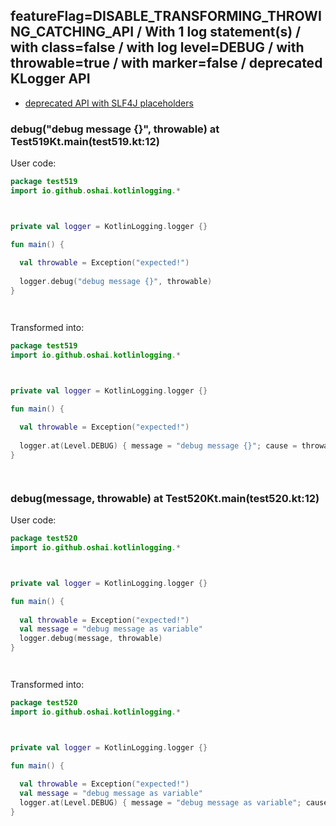 ## featureFlag=DISABLE_TRANSFORMING_THROWING_CATCHING_API / With 1 log statement(s) / with class=false / with log level=DEBUG / with throwable=true / with marker=false / deprecated KLogger API

* [deprecated API with SLF4J placeholders](deprecated-slf4j-placeholders.md)

###  debug("debug message {}", throwable) at Test519Kt.main(test519.kt:12)

User code:
```kotlin
package test519
import io.github.oshai.kotlinlogging.*



private val logger = KotlinLogging.logger {}

fun main() {
  
  val throwable = Exception("expected!")
  
  logger.debug("debug message {}", throwable)
}




```
  
Transformed into:
```kotlin
package test519
import io.github.oshai.kotlinlogging.*



private val logger = KotlinLogging.logger {}

fun main() {
  
  val throwable = Exception("expected!")
  
  logger.at(Level.DEBUG) { message = "debug message {}"; cause = throwable; internalCompilerData = KLoggingEventBuilder.InternalCompilerData(messageTemplate = ""debug message {}"", className = "test519.Test519Kt", methodName = "main", fileName = "test519.kt", lineNumber = 12)
}




```

###  debug(message, throwable) at Test520Kt.main(test520.kt:12)

User code:
```kotlin
package test520
import io.github.oshai.kotlinlogging.*



private val logger = KotlinLogging.logger {}

fun main() {
  
  val throwable = Exception("expected!")
  val message = "debug message as variable"
  logger.debug(message, throwable)
}




```
  
Transformed into:
```kotlin
package test520
import io.github.oshai.kotlinlogging.*



private val logger = KotlinLogging.logger {}

fun main() {
  
  val throwable = Exception("expected!")
  val message = "debug message as variable"
  logger.at(Level.DEBUG) { message = "debug message as variable"; cause = throwable; internalCompilerData = KLoggingEventBuilder.InternalCompilerData(messageTemplate = "message", className = "test520.Test520Kt", methodName = "main", fileName = "test520.kt", lineNumber = 12)
}




```
